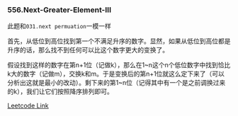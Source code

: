 ### 556.Next-Greater-Element-III

此题和`031.next permuation`一模一样

首先，从低位到高位找到第一个不满足升序的数字。显然，如果从低位到高位都是升序的话，那么找不到任何可以比这个数字更大的变换了。

假设找到这样的数字在第n+1位（记做k），那么在1\~n这个n个低位数字中找到恰比k大的数字（记做m），交换k和m。于是变换后的第n+1位就这么定下来了（可以分析出这就是最小的改动）。剩下来的第1~n位（记得其中有一个是之前调换过来的k），我们让它们按照降序排列即可。


[Leetcode Link](https://leetcode.com/problems/next-greater-element-iii)
